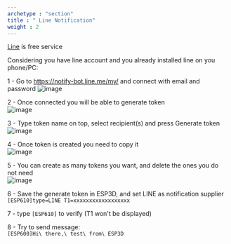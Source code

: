 ```yaml
---
archetype : "section"
title : " Line Notification"
weight : 2
---
```

[Line](https://line.me) is free service

Considering you have line account and you already installed line on you phone/PC:

1 - Go to https://notify-bot.line.me/my/ and connect with email and password
![image](/img/notifications/line/logon.png)

2 - Once connected you will be able to generate token   
![image](/img/notifications/line/generate.png)

3 - Type token name on top, select recipient(s) and press Generate token   
![image](/img/notifications/line/generate2.png)

4 - Once token is created you need to copy it   
![image](/img/notifications/line/token1.png)

5 - You can create as many tokens you want, and delete the ones you do not need   
![image](/img/notifications/line/tokenmanagement.png)

6 - Save the generate token in ESP3D, and set LINE as notification supplier    
`[ESP610]type=LINE T1=xxxxxxxxxxxxxxxxxx`  

7 - type `[ESP610]` to verify (T1 won't be displayed)   

8 - Try to send message:   
`[ESP600]Hi\ there,\ test\ from\ ESP3D`

